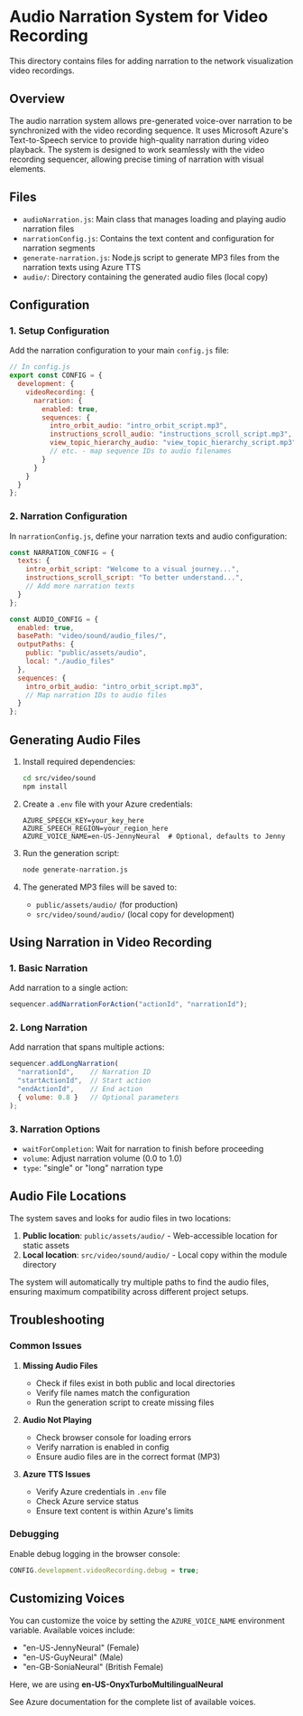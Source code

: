 # Audio Narration System for Video Recording

This directory contains files for adding narration to the network visualization video recordings.

## Overview

The audio narration system allows pre-generated voice-over narration to be synchronized with the video recording sequence. It uses Microsoft Azure's Text-to-Speech service to provide high-quality narration during video playback. The system is designed to work seamlessly with the video recording sequencer, allowing precise timing of narration with visual elements.

## Files

- `audioNarration.js`: Main class that manages loading and playing audio narration files
- `narrationConfig.js`: Contains the text content and configuration for narration segments
- `generate-narration.js`: Node.js script to generate MP3 files from the narration texts using Azure TTS
- `audio/`: Directory containing the generated audio files (local copy)

## Configuration

### 1. Setup Configuration

Add the narration configuration to your main `config.js` file:

```javascript
// In config.js
export const CONFIG = {
  development: {
    videoRecording: {
      narration: {
        enabled: true,
        sequences: {
          intro_orbit_audio: "intro_orbit_script.mp3",
          instructions_scroll_audio: "instructions_scroll_script.mp3",
          view_topic_hierarchy_audio: "view_topic_hierarchy_script.mp3",
          // etc. - map sequence IDs to audio filenames
        }
      }
    }
  }
};
```

### 2. Narration Configuration

In `narrationConfig.js`, define your narration texts and audio configuration:

```javascript
const NARRATION_CONFIG = {
  texts: {
    intro_orbit_script: "Welcome to a visual journey...",
    instructions_scroll_script: "To better understand...",
    // Add more narration texts
  }
};

const AUDIO_CONFIG = {
  enabled: true,
  basePath: "video/sound/audio_files/",
  outputPaths: {
    public: "public/assets/audio",
    local: "./audio_files"
  },
  sequences: {
    intro_orbit_audio: "intro_orbit_script.mp3",
    // Map narration IDs to audio files
  }
};
```

## Generating Audio Files

1. Install required dependencies:
   ```bash
   cd src/video/sound
   npm install
   ```

2. Create a `.env` file with your Azure credentials:
   ```
   AZURE_SPEECH_KEY=your_key_here
   AZURE_SPEECH_REGION=your_region_here
   AZURE_VOICE_NAME=en-US-JennyNeural  # Optional, defaults to Jenny
   ```

3. Run the generation script:
   ```bash
   node generate-narration.js
   ```

4. The generated MP3 files will be saved to:
   - `public/assets/audio/` (for production)
   - `src/video/sound/audio/` (local copy for development)

## Using Narration in Video Recording

### 1. Basic Narration

Add narration to a single action:

```javascript
sequencer.addNarrationForAction("actionId", "narrationId");
```

### 2. Long Narration

Add narration that spans multiple actions:

```javascript
sequencer.addLongNarration(
  "narrationId",    // Narration ID
  "startActionId",  // Start action
  "endActionId",    // End action
  { volume: 0.8 }   // Optional parameters
);
```

### 3. Narration Options

- `waitForCompletion`: Wait for narration to finish before proceeding
- `volume`: Adjust narration volume (0.0 to 1.0)
- `type`: "single" or "long" narration type

## Audio File Locations

The system saves and looks for audio files in two locations:

1. **Public location**: `public/assets/audio/` - Web-accessible location for static assets
2. **Local location**: `src/video/sound/audio/` - Local copy within the module directory

The system will automatically try multiple paths to find the audio files, ensuring maximum compatibility across different project setups.

## Troubleshooting

### Common Issues

1. **Missing Audio Files**
   - Check if files exist in both public and local directories
   - Verify file names match the configuration
   - Run the generation script to create missing files

2. **Audio Not Playing**
   - Check browser console for loading errors
   - Verify narration is enabled in config
   - Ensure audio files are in the correct format (MP3)

3. **Azure TTS Issues**
   - Verify Azure credentials in `.env` file
   - Check Azure service status
   - Ensure text content is within Azure's limits

### Debugging

Enable debug logging in the browser console:
```javascript
CONFIG.development.videoRecording.debug = true;
```

## Customizing Voices

You can customize the voice by setting the `AZURE_VOICE_NAME` environment variable. Available voices include:

- "en-US-JennyNeural" (Female)
- "en-US-GuyNeural" (Male)
- "en-GB-SoniaNeural" (British Female)

Here, we are using **en-US-OnyxTurboMultilingualNeural**

See Azure documentation for the complete list of available voices.